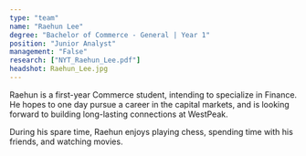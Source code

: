 ```yaml
---
type: "team"
name: "Raehun Lee"
degree: "Bachelor of Commerce - General | Year 1"
position: "Junior Analyst"
management: "False"
research: ["NYT_Raehun_Lee.pdf"]
headshot: Raehun_Lee.jpg
---
```


Raehun is a first-year Commerce student, intending to specialize in Finance. He hopes to one day pursue a career in the capital markets, and is looking forward to building long-lasting connections at WestPeak.

During his spare time, Raehun enjoys playing chess, spending time with his friends, and watching movies.
